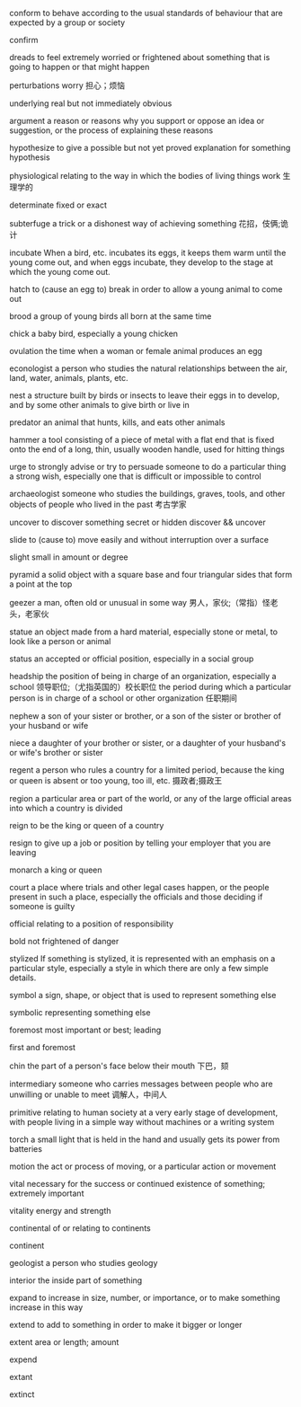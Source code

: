 conform
to behave according to the usual standards of behaviour that are expected by a group or society

confirm

dreads
to feel extremely worried or frightened about something that is going to happen or that might happen

perturbations
worry
担心；烦恼

underlying
real but not immediately obvious

argument
a reason or reasons why you support or oppose an idea or suggestion, or the process of explaining these reasons

hypothesize
to give a possible but not yet proved explanation for something
hypothesis

physiological
relating to the way in which the bodies of living things work
生理学的

determinate
fixed or exact

subterfuge
a trick or a dishonest way of achieving something
花招，伎俩;诡计

incubate
When a bird, etc. incubates its eggs, it keeps them warm until the young come out, and when eggs incubate, they develop to the stage at which the young come out.

hatch
to (cause an egg to) break in order to allow a young animal to come out

brood
a group of young birds all born at the same time

chick
a baby bird, especially a young chicken

ovulation
the time when a woman or female animal produces an egg


econologist
a person who studies the natural relationships between the air, land, water, animals, plants, etc.

nest
a structure built by birds or insects to leave their eggs in to develop, and by some other animals to give birth or live in

predator
an animal that hunts, kills, and eats other animals

hammer
a tool consisting of a piece of metal with a flat end that is fixed onto the end of a long, thin, usually wooden handle, used for hitting things

urge
to strongly advise or try to persuade someone to do a particular thing
a strong wish, especially one that is difficult or impossible to control

archaeologist
someone who studies the buildings, graves, tools, and other objects of people who lived in the past
考古学家

uncover
to discover something secret or hidden
discover && uncover

slide
to (cause to) move easily and without interruption over a surface

slight
small in amount or degree

pyramid
a solid object with a square base and four triangular sides that form a point at the top


geezer
a man, often old or unusual in some way
男人，家伙;（常指）怪老头，老家伙

statue
an object made from a hard material, especially stone or metal, to look like a person or animal

status
an accepted or official position, especially in a social group

headship
the position of being in charge of an organization, especially a school
领导职位;（尤指英国的）校长职位
the period during which a particular person is in charge of a school or other organization
任职期间

nephew
a son of your sister or brother, or a son of the sister or brother of your husband or wife

niece
a daughter of your brother or sister, or a daughter of your husband's or wife's brother or sister

regent
a person who rules a country for a limited period, because the king or queen is absent or too young, too ill, etc.
摄政者;摄政王

region
a particular area or part of the world, or any of the large official areas into which a country is divided

reign
to be the king or queen of a country

resign
to give up a job or position by telling your employer that you are leaving

monarch
a king or queen

court
a place where trials and other legal cases happen, or the people present in such a place, especially the officials and those deciding if someone is guilty

official
relating to a position of responsibility

bold
not frightened of danger

stylized
If something is stylized, it is represented with an emphasis on a particular style, especially a style in which there are only a few simple details.

symbol
a sign, shape, or object that is used to represent something else

symbolic
representing something else

foremost
most important or best; leading

first and foremost

chin
the part of a person's face below their mouth
下巴，颏

intermediary
someone who carries messages between people who are unwilling or unable to meet
调解人，中间人

primitive
relating to human society at a very early stage of development, with people living in a simple way without machines or a writing system

torch
a small light that is held in the hand and usually gets its power from batteries

motion
the act or process of moving, or a particular action or movement

vital
necessary for the success or continued existence of something; extremely important

vitality
energy and strength


continental
of or relating to continents

continent


geologist
a person who studies geology


interior
the inside part of something


expand
to increase in size, number, or importance, or to make something increase in this way

extend
to add to something in order to make it bigger or longer

extent
area or length; amount

expend

extant

extinct

